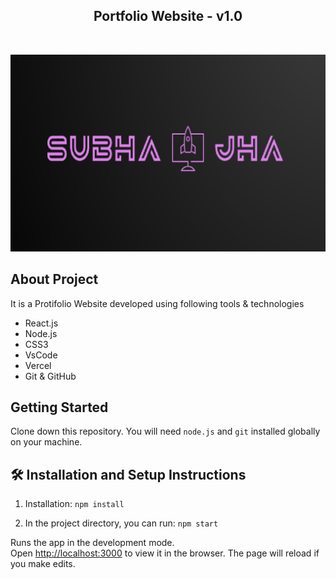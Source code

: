 <h2 align="center">
  Portfolio Website - v1.0<br/>
  <!-- <a href="https://portfolio-website-react-pi.vercel.app/" target="_blank">Live Website</a> -->

</h2>

<br/>

![Subha Portfolio HomePage](src/Assets/sj.png)

## About Project

It is a Protifolio Website developed using following tools & technologies<br/>

- React.js
- Node.js
- CSS3
- VsCode
- Vercel
- Git & GitHub

## Getting Started

Clone down this repository. You will need `node.js` and `git` installed globally on your machine.

## 🛠 Installation and Setup Instructions

1. Installation: `npm install`

2. In the project directory, you can run: `npm start`

Runs the app in the development mode.\
Open [http://localhost:3000](http://localhost:3000) to view it in the browser.
The page will reload if you make edits.
